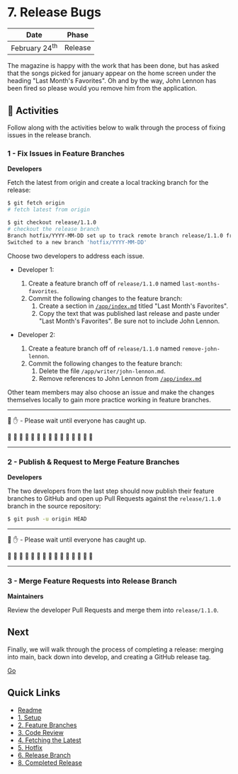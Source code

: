 # 7. Release Bugs

| Date | Phase |
| --- | --- |
|  February 24<sup>th</sup> | Release |

The magazine is happy with the work that has been done, but has asked that the songs picked for january appear on the home screen under the heading "Last Month's Favorites". Oh and by the way, John Lennon has been fired so please would you remove him from the application.

## :running: Activities

Follow along with the activities below to walk through the process of fixing issues in the release branch.

### 1 - Fix Issues in Feature Branches

__Developers__

Fetch the latest from origin and create a local tracking branch for the release:

```sh
$ git fetch origin
# fetch latest from origin

$ git checkout release/1.1.0
# checkout the release branch
Branch hotfix/YYYY-MM-DD set up to track remote branch release/1.1.0 from origin.
Switched to a new branch 'hotfix/YYYY-MM-DD'
```

Choose two developers to address each issue.

- Developer 1:
    1. Create a feature branch off of `release/1.1.0` named `last-months-favorites`.
    2. Commit the following changes to the feature branch:
        1. Create a section in [`/app/index.md`](/app/index.md) titled "Last Month's Favorites".
        2. Copy the text that was published last release and paste under "Last Month's Favorites". Be sure not to include John Lennon.

- Developer 2:
    1. Create a feature branch off of `release/1.1.0` named `remove-john-lennon`.
    2. Commit the following changes to the feature branch:
        1. Delete the file `/app/writer/john-lennon.md`.
        2. Remove references to John Lennon from [`/app/index.md`](/app/index.md)

Other team members may also choose an issue and make the changes themselves locally to gain more practice working in feature branches.

---

:cop: :raised_hand: - Please wait until everyone has caught up.

:construction: :construction: :construction: :construction: :construction: :construction: :construction: :construction: :construction: :construction: :construction: :construction: :construction: :construction: :construction:

---

### 2 - Publish & Request to Merge Feature Branches

__Developers__

The two developers from the last step should now publish their feature branches to GitHub and open up Pull Requests against the `release/1.1.0` branch in the source repository:
```sh
$ git push -u origin HEAD
```

---

:cop: :raised_hand: - Please wait until everyone has caught up.

:construction: :construction: :construction: :construction: :construction: :construction: :construction: :construction: :construction: :construction: :construction: :construction: :construction: :construction: :construction:

---

### 3 - Merge Feature Requests into Release Branch

__Maintainers__

Review the developer Pull Requests and merge them into `release/1.1.0`.

## Next

Finally, we will walk through the process of completing a release: merging into main, back down into develop, and creating a GitHub release tag.

[Go](8-completed-release.md)

## Quick Links

- [Readme](../readme.md)
- [1. Setup](1-setup.md)
- [2. Feature Branches](2-feature-branches.md)
- [3. Code Review](3-code-review.md)
- [4. Fetching the Latest](4-fetching-latest.md)
- [5. Hotfix](5-hotfix.md)
- [6. Release Branch](6-release-branch.md)
- [8. Completed Release](8-completed-release.md)
